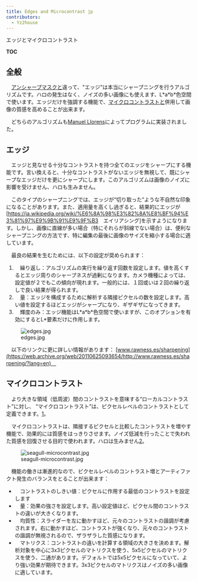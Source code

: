 ```yaml
---
title: Edges and Microcontrast jp
contributors:
  - Yz2house
---
```


<div class="pagetitle">

エッジとマイクロコントラスト

</div>

__TOC__

## 全般

　[アンシャープマスクと](sharpening/jp#unsharp_mask)違って、"エッジ"は本当にシャープニングを行うアルゴリズムです。ハロの発生はなく、ノイズの多い画像にも使えます、L\*a\*b\*色空間で使います。エッジだけを強調する機能で、[マイクロコントラストと](edges_and_microcontrast/jp#microcontrast)併用して画像の質感を高めることが出来ます。

　どちらのアルゴリズムも[Manuel
Llorens](https://github.com/ManuelLlorens)によってプログラムに実装されました。

## エッジ

　エッジと見なせる十分なコントラストを持つ全てのエッジをシャープにする機能です。言い換えると、十分なコントラストがないエッジを無視して、既にシャープなエッジだけを更にシャープにします。このアルゴリズムは画像のノイズに影響を受けません、ハロも生みません。

　このタイプのシャープニングでは、エッジが“切り取った”ような不自然な印象になることがあります。また、適用量を高くし過ぎると、結果的にエッジが\[<https://ja.wikipedia.org/wiki/%E6%8A%98%E3%82%8A%E8%BF%94%E3%81%97%E9%9B%91%E9%9F%B3>　エイリアシング\]を示すようになります。しかし、画像に直線が多い場合（特にそれらが斜線でない場合）は、便利なシャープニングの方法です、特に編集の最後に画像のサイズを縮小する場合に適しています。

　最良の結果を生むためには、以下の設定が奨められます：

1.  　繰り返し：アルゴリズムの実行を繰り返す回数を設定します。値を高くするとエッジ周りのシャープネスが過剰になります。カメラ機種によっては、設定値が２でもこの傾向が現れます。一般的には、１回或いは２回の繰り返しで良い結果が得られます。
2.  　量：エッジを構成するために解析する隣接ピクセルの数を設定します。高い値を設定するほどエッジがシャープになり、ギザギザになってきます。
3.  　輝度のみ：エッジ機能はL\*a\*b\*色空間で使いますが、このオプションを有効にするとL\*要素だけに作用します。

<figure>
<img src="/images/edges.jpg" title="edges.jpg" />
<figcaption>edges.jpg</figcaption>
</figure>

　以下のリンクに更に詳しい情報があります：
[www.rawness.es/sharpening](https://web.archive.org/web/20110625093654/http://www.rawness.es/sharpening/?lang=en)　

## マイクロコントラスト

　より大きな領域（低周波）間のコントラストを意味する“ローカルコントラスト”に対し、
“マイクロコントラスト”は、ピクセルレベルのコントラストとして定義できます。[1](https://web.archive.org/web/20110625093654/http://www.rawness.es/sharpening/?lang=en#comment-306)。

　マイクロコントラストは、隣接するピクセルと比較したコントラストを増やす機能で、効果的には質感をはっきりさせます。ノイズ低減を行ったことで失われた質感を回復させる目的で使われます。ハロは生みません[2](https://web.archive.org/web/20100324142513/http://www.rawness.es/contraste-local-y-microcontraste/?lang=en)。

<figure>
<img src="/images/seagull-microcontrast.jpg"
title="seagull-microcontrast.jpg" />
<figcaption>seagull-microcontrast.jpg</figcaption>
</figure>

　機能の働きは漸進的なので、ピクセルレベルのコントラスト増とアーティファクト発生のバランスをとることが出来ます：

- 　コントラストのしきい値：ピクセルに作用する最低のコントラストを設定します
- 　量：効果の強さを設定します。高い設定値ほど、ピクセル間のコントラストの違いが大きくなります。
- 　均質性：スライダーを左に動かすほど、元々のコントラストの諧調が考慮されます。右に動かすほど、コントラストが強くなり、元々のコントラストの諧調が無視されるので、ザラザラした質感になります。
- 　マトリクス：コントラストの違いを計算する領域の大きさを決めます。解析対象を中心に3x3ピクセルのマトリクスを使う、5x5ピクセルのマトリクスを使う、二通があります。デフォルトでは5x5ピクセルになっていて、より強い効果が期待できます。3x3ピクセルのマトリクスはノイズの多い画像に適しています。
